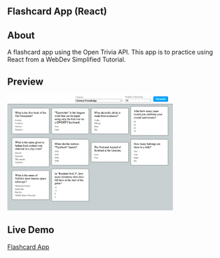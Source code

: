 ## Flashcard App (React)

## About
A flashcard app using the Open Trivia API. This app is to practice using React from a WebDev Simplified Tutorial. 

## Preview
<img src="https://github.com/thejoshyee/flashcard-app/blob/main/flashcard-preview.png" width="75%" />

## Live Demo
<a href="https://61fe404b39dfd3e4ba665ecc--tender-lovelace-9dce03.netlify.app/">Flashcard App</a>
